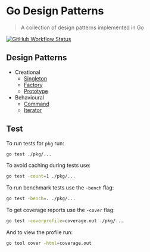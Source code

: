 # Go Design Patterns
> A collection of design patterns implemented in Go

[![GitHub Workflow Status](https://img.shields.io/github/workflow/status/rolandjitsu/go-design-patterns/Test?label=tests&style=flat-square)](https://github.com/rolandjitsu/go-design-patterns/actions?query=workflow%3ATest)

## Design Patterns
* Creational
    * [Singleton](./pkg/singleton/README.md)
    * [Factory](./pkg/factory/README.md)
    * [Prototype](./pkg/prototype/README.md)
* Behavioural
    * [Command](./pkg/command/README.md)
    * [Iterator](./pkg/iterator/README.md)

## Test
To run tests for `pkg` run:
```bash
go test ./pkg/...
```

To avoid caching during tests use:
```bash
go test -count=1 ./pkg/...
```

To run benchmark tests use the `-bench` flag:
```bash
go test -bench=. ./pkg/...
```

To get coverage reports use the `-cover` flag:
```bash
go test -coverprofile=coverage.out ./pkg/...
```

And to view the profile run:
```bash
go tool cover -html=coverage.out
```

